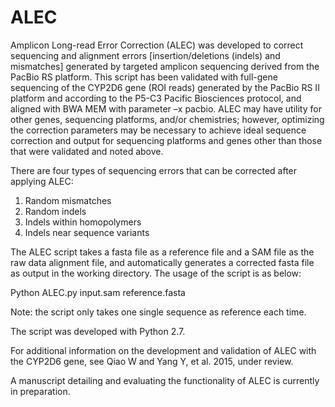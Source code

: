 # ALEC
Amplicon Long-read Error Correction 
(ALEC) was developed to correct sequencing and alignment errors [insertion/deletions (indels) and mismatches] generated by targeted amplicon sequencing derived from the PacBio RS platform. This script has been validated with full-gene sequencing of the CYP2D6 gene (ROI reads) generated by the PacBio RS II platform and according to the P5-C3 Pacific Biosciences protocol, and aligned with BWA MEM with parameter –x pacbio. ALEC may have utility for other genes, sequencing platforms, and/or chemistries; however, optimizing the correction parameters may be necessary to achieve ideal sequence correction and output for sequencing platforms and genes other than those that were validated and noted above. 

There are four types of sequencing errors that can be corrected after applying ALEC:
1) Random mismatches
2) Random indels
3) Indels within homopolymers
4) Indels near sequence variants
 

The ALEC script takes a fasta file as a reference file and a SAM file as the raw data alignment file, and automatically generates a corrected fasta file as output in the working directory. The usage of the script is as below:

Python ALEC.py input.sam reference.fasta

Note: the script only takes one single sequence as reference each time. 

The script was developed with Python 2.7.

For additional information on the development and validation of ALEC with the CYP2D6 gene, see Qiao W and Yang Y, et al. 2015, under review.

A manuscript detailing and evaluating the functionality of ALEC is currently in preparation.


